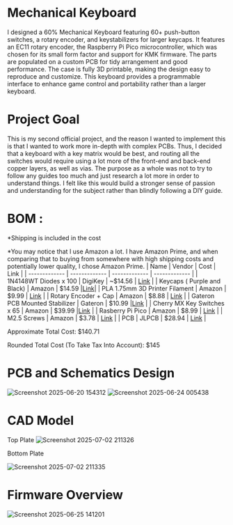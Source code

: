 # Mechanical Keyboard

I designed a 60% Mechanical Keyboard featuring 60+ push-button switches, a rotary encoder, and keystabilizers for larger keycaps. It features an EC11 rotary encoder,  the Raspberry Pi Pico microcontroller, which was chosen for its small form factor and support for KMK firmware. The parts are populated on a custom PCB for tidy arrangement and good performance. The case is fully 3D printable, making the design easy to reproduce and customize. This keyboard provides a programmable  interface to enhance game control and portability rather than a larger keyboard. 



# Project Goal
This is my second official project, and the reason I wanted to implement this is that I wanted to work more in-depth with complex PCBs. Thus, I decided that a keyboard with a key matrix would be best, and routing all the switches would require using a lot more of the front-end and back-end copper layers, as well as vias. The purpose as a whole was not to try to follow any guides too much and just research a lot more in order to understand things. I felt like this would build a stronger sense of passion and understanding for the subject rather than blindly following a DIY guide. 




# BOM : 
*Shipping is included in the cost

*You may notice that I use Amazon a lot. I have Amazon Prime, and when comparing that to buying from somewhere with high shipping costs and potentially lower quality, I chose Amazon Prime.
| Name  | Vendor | Cost | Link |
| ------------- | ------------- | ------------- | ------------- |
| 1N4148WT Diodes x 100  | DigiKey  | ~$14.56  | [Link](https://www.digikey.com/en/products/detail/onsemi/1N4148WT/2094398?gad_source=1&gad_campaignid=20228387720&gbraid=0AAAAADrbLljx--os3Oc-ERVDq4RA6mW2A&gclid=CjwKCAjwvO7CBhAqEiwA9q2YJaR7fGtX2-klAVP3bMztAKNuhO9PWpQEzcAYNcuLx_19G9B_UClEchoC3voQAvD_BwE&gclsrc=aw.ds) |
| Keycaps ( Purple and Black)  | Amazon  | $14.59 |[Link](https://www.amazon.com/gp/product/B0C1BLFFKJ/ref=ewc_pr_img_1?smid=A2X78RSRFYCZMR&th=1)|
| PLA 1.75mm 3D Printer Filament  | Amazon  | $9.99  | [Link](https://www.amazon.com/Filament-Dimensional-Accuracy-Clogging-Cardboard/dp/B0DCJR8JTG/ref=sr_1_7?dib=eyJ2IjoiMSJ9.SPz8Xg0t9pBHW5vzHC0hcrOoBcMg9tsOwIfYVbRVdq2ehkdGSJNIpnLfy-G6GQ386npSm8NKU2eVOB5lDs9fM5SP3BwNw4DneEFMYhiqj9ARZiM8VilUR0xDQeslmXf7QOampqty_90bjSue5upWMHlNu01QlYdR9fPvTke6ssTXEpueHXChgBcv-6XMi5C7ikbnbpweuy44VwVD9MQ54rEdYbO8RnUJGZE0x8X4jw87FPFn10WNIHPx8eS0kNnTs_qJJx6g4uEozHVpQCTFo04w7rRJaRNAy-MbtuTK-ns.JQQ1MoJ_n79QH0eVFcw0CVfC-Xj4-dKdjL8ozW3CjK8&dib_tag=se&keywords=pla%2Bfilament%2B1.75mm%2Bblack&qid=1750881112&s=industrial&sr=1-7&th=1) |
| Rotary Encoder + Cap  | Amazon  | $8.88  | [Link](https://www.adafruit.com/product/5454?srsltid=AfmBOorYPqeBmuc5MZ6s_MCTYFLaZhHhOz2tPLmYjFdNPAYrPFRNpYgzi4o&gQT=2) |
| Gateron PCB Mounted Stabilizer  | Gateron  | $10.99  |[Link](https://www.gateron.com/products/gateron-pcb-mounted-stabilizer?VariantsId=10538&gad_source=1&gad_campaignid=22307967329&gbraid=0AAAAA97B41r4u1jlMcNYsYIA4WSFWE40U&gclid=CjwKCAjwvO7CBhAqEiwA9q2YJYqdNxVkPkeaBVAqQ8hNKb8qgmINa21uSZfjtv5JoNzrLA4rcxZpuhoCk9QQAvD_BwE) |
| Cherry MX Key Switches x 65 | Amazon  | $39.99  |[Link](https://www.amazon.com/Switches-Mechanical-Keyboards-Mounted-MX1AE1NN/dp/B09ZST8WMF?th=1) |
| Rasberry Pi Pico  | Amazon  | $8.99 | [Link](https://www.amazon.com/Raspberry-Pi-Pico/dp/B09KVB8LVR?source=ps-sl-shoppingads-lpcontext&ref_=fplfs&psc=1&smid=A3FPRP7I8FTOOJ&gQT=2) |
| M2.5 Screws   | Amazon  | $3.78 | [Link](https://www.amazon.com/Stainless-Electrical-Attaching-Connectors-Furniture/dp/B0F1TX35J1/ref=sr_1_3?dib=eyJ2IjoiMSJ9.JTABbbPI4c84bvAyFdR4QAuyl-zvLu0fcJk5cXvI7CgP3PrnFfs1Y5-tGvIDeWtB2-1FXimYR_6tWbYc7l1Yl75981KrnOtSW7BK_mkXe-KHN3JKPEqmflJlMbz0sP5a1YoZXgVWCERNChIxjkHuQOriRZKJPfTJImp-mY7FlTiTPr8vP3QAtC0O0UXKuSoqTSKWbbI68CFg5M05HuokIzPbcaEjR5B-uYtZjY1wSyU9kXgomI_tM-oYrlB5bJTbmkOtBr_AUfUpnt7zL0WXS9AVvfKmu5PKEjocyukiYc8.IYtoqxmfqz2vQdNwSSBZ0ralFLwOOfUYzNbiWcVSgDY&dib_tag=se&keywords=M2.5+Screws+and+Nuts&qid=1751160641&s=industrial&sr=1-3) |
| PCB   | JLPCB  | $28.94 | [Link](https://cart.jlcpcb.com/quote?spm=Jlcpcb.Homepage.1006&spm=Jlcpcb.Homepage.1006) |


Approximate Total Cost:  $140.71

Rounded Total Cost (To Take Tax Into Account): $145




# PCB and Schematics Design

![Screenshot 2025-06-20 154312](https://github.com/user-attachments/assets/f9341538-364d-473b-a71c-cffc13529c5b)
![Screenshot 2025-06-24 005438](https://github.com/user-attachments/assets/a2023eba-bac7-4035-835a-229de0a0691b)

# CAD Model

Top Plate
![Screenshot 2025-07-02 211326](https://github.com/user-attachments/assets/aab50bc1-e897-4022-9ad6-9671637a4f61)



Bottom Plate

![Screenshot 2025-07-02 211335](https://github.com/user-attachments/assets/8934f2d5-c0f0-4772-952d-09e2fa29e44b)




# Firmware Overview

![Screenshot 2025-06-25 141201](https://github.com/user-attachments/assets/f9ca5d95-2545-4322-960d-a2e0a100da36)






